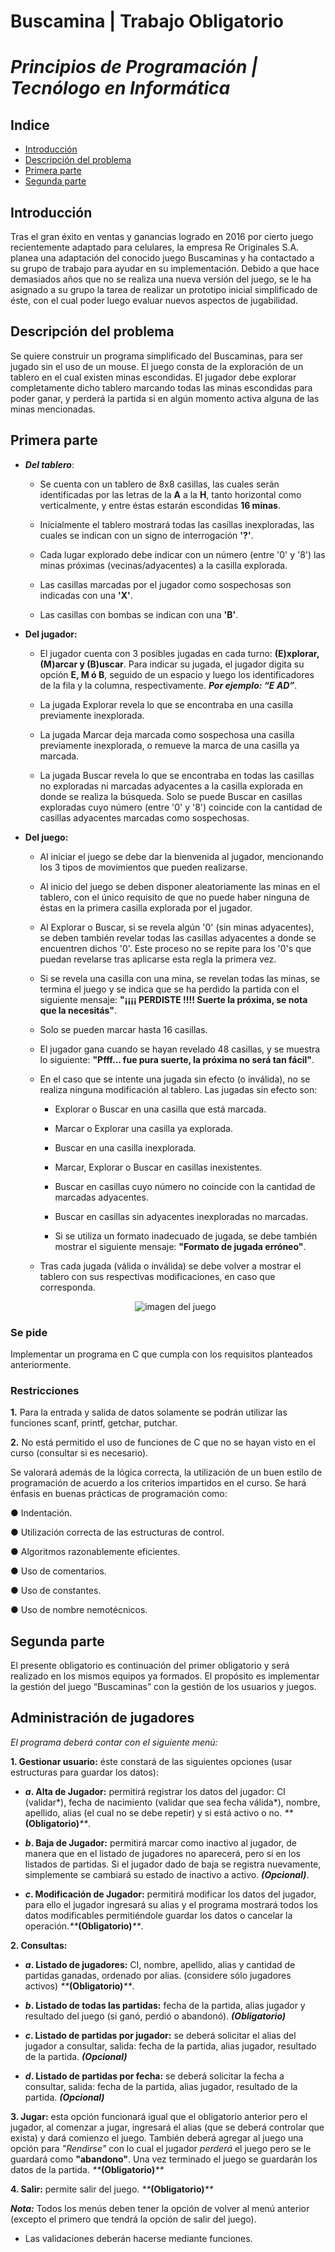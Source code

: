# Buscamina | Trabajo Obligatorio

# _Principios de Programación | Tecnólogo en Informática_

## Indice

-   [Introducción](#introduccion)
-   [Descripción del problema](#descripcion-del-problema)
-   [Primera parte](#primera-parte)
-   [Segunda parte](#segunda-parte)

## Introducción

Tras el gran éxito en ventas y ganancias logrado en 2016 por cierto juego recientemente
adaptado para celulares, la empresa Re Originales S.A. planea una adaptación del
conocido juego Buscaminas y ha contactado a su grupo de trabajo para ayudar en su
implementación.
Debido a que hace demasiados años que no se realiza una nueva versión del juego, se le
ha asignado a su grupo la tarea de realizar un prototipo inicial simplificado de éste, con
el cual poder luego evaluar nuevos aspectos de jugabilidad.

## Descripción del problema

Se quiere construir un programa simplificado del Buscaminas, para ser jugado sin el uso
de un mouse.
El juego consta de la exploración de un tablero en el cual existen minas escondidas.
El jugador debe explorar completamente dicho tablero marcando todas las minas
escondidas para poder ganar, y perderá la partida si en algún momento activa alguna de
las minas mencionadas.

## Primera parte

-   **_Del tablero_**:

    -   Se cuenta con un tablero de 8x8 casillas, las cuales serán identificadas por las
        letras de la **A** a la **H**, tanto horizontal como verticalmente, y entre éstas estarán
        escondidas **16 minas**.

    -   Inicialmente el tablero mostrará todas las casillas inexploradas, las cuales se
        indican con un signo de interrogación **'?'**.

    -   Cada lugar explorado debe indicar con un número (entre '0' y '8') las minas
        próximas (vecinas/adyacentes) a la casilla explorada.

    -   Las casillas marcadas por el jugador como sospechosas son indicadas con una **'X'**.

    -   Las casillas con bombas se indican con una **'B'**.

-   **Del jugador:**

    -   El jugador cuenta con 3 posibles jugadas en cada turno: **(E)xplorar, (M)arcar y (B)uscar**. Para indicar su jugada, el jugador digita su opción **E, M ó B**, seguido de un espacio y luego los identificadores de la fila y la columna, respectivamente. _**Por ejemplo: “E AD”**_.

    -   La jugada Explorar revela lo que se encontraba en una casilla previamente
        inexplorada.

    -   La jugada Marcar deja marcada como sospechosa una casilla previamente inexplorada, o remueve la marca de una casilla ya marcada.

    -   La jugada Buscar revela lo que se encontraba en todas las casillas no exploradas
        ni marcadas adyacentes a la casilla explorada en donde se realiza la búsqueda.
        Solo se puede Buscar en casillas exploradas cuyo número (entre '0' y '8') coincide con la cantidad de casillas adyacentes marcadas como sospechosas.

-   **Del juego:**

    -   Al iniciar el juego se debe dar la bienvenida al jugador, mencionando los 3 tipos de movimientos que pueden realizarse.

    -   Al inicio del juego se deben disponer aleatoriamente las minas en el tablero, con el único requisito de que no puede haber ninguna de éstas en la primera casilla explorada por el jugador.

    -   Al Explorar o Buscar, si se revela algún '0' (sin minas adyacentes), se deben también revelar todas las casillas adyacentes a donde se encuentren dichos '0'. Este proceso no se repite para los '0's que puedan revelarse tras aplicarse esta regla la primera vez.

    -   Si se revela una casilla con una mina, se revelan todas las minas, se termina el juego y se indica que se ha perdido la partida con el siguiente mensaje: **"¡¡¡¡ PERDISTE !!!! Suerte la próxima, se nota que la necesitás"**.

    -   Solo se pueden marcar hasta 16 casillas.

    -   El jugador gana cuando se hayan revelado 48 casillas, y se muestra lo siguiente: **"Pfff… fue pura suerte, la próxima no será tan fácil"**.

    -   En el caso que se intente una jugada sin efecto (o inválida), no se realiza ninguna modificación al tablero. Las jugadas sin efecto son:

        -   Explorar o Buscar en una casilla que está marcada.
        -   Marcar o Explorar una casilla ya explorada.
        -   Buscar en una casilla inexplorada.

        -   Marcar, Explorar o Buscar en casillas inexistentes.

        -   Buscar en casillas cuyo número no coincide con la cantidad de marcadas adyacentes.

        -   Buscar en casillas sin adyacentes inexploradas no marcadas.

        -   Si se utiliza un formato inadecuado de jugada, se debe también mostrar el siguiente mensaje: **"Formato de jugada erróneo"**.

    -   Tras cada jugada (válida o inválida) se debe volver a mostrar el tablero con sus respectivas modificaciones, en caso que corresponda.

    <div align="center">
    <img src='image.png' alt='imagen del juego' />
    </div>

### Se pide

Implementar un programa en C que cumpla con los requisitos planteados anteriormente.

### Restricciones

**1.** Para la entrada y salida de datos solamente se podrán utilizar las funciones scanf, printf, getchar, putchar.

**2.** No está permitido el uso de funciones de C que no se hayan visto en el curso (consultar si es necesario).

Se valorará además de la lógica correcta, la utilización de un buen estilo de
programación de acuerdo a los criterios impartidos en el curso. Se hará énfasis en
buenas prácticas de programación como:

● Indentación.

● Utilización correcta de las estructuras de control.

● Algoritmos razonablemente eficientes.

● Uso de comentarios.

● Uso de constantes.

● Uso de nombre nemotécnicos.

## Segunda parte

El presente obligatorio es continuación del primer obligatorio y será realizado en los
mismos equipos ya formados.
El propósito es implementar la gestión del juego “Buscaminas” con la gestión de los
usuarios y juegos.

## Administración de jugadores

_El programa deberá contar con el siguiente menú:_

**1. Gestionar usuario:** éste constará de las siguientes opciones (usar estructuras para guardar los datos):

-   **_a_. Alta de Jugador:** permitirá registrar los datos del jugador: CI (validar*), fecha de nacimiento (validar que sea fecha válida*), nombre, apellido, alias (el cual no se debe repetir) y si está activo o no. _\*\*_**(Obligatorio)**_\*\*_.

-   **_b_. Baja de Jugador:** permitirá marcar como inactivo al jugador, de manera que
    en el listado de jugadores no aparecerá, pero sí en los listados de partidas. Si el jugador dado de baja se registra nuevamente, simplemente se cambiará su estado de inactivo a activo. _**(Opcional)**_.

-   **_c_. Modificación de Jugador:** permitirá modificar los datos del jugador, para
    ello el jugador ingresará su alias y el programa mostrará todos los datos modificables permitiéndole guardar los datos o cancelar la operación._\*\*_**(Obligatorio)**_\*\*_.

**2. Consultas:**

-   **_a_. Listado de jugadores:** CI, nombre, apellido, alias y cantidad de partidas ganadas, ordenado por alias. (considere sólo jugadores activos) _\*\*_**(Obligatorio)**_\*\*_.

-   **_b_. Listado de todas las partidas:** fecha de la partida, alias jugador y resultado del juego (si ganó, perdió o abandonó). _**(Obligatorio)**_

-   **_c_. Listado de partidas por jugador:** se deberá solicitar el alias del jugador a consultar, salida: fecha de la partida, alias jugador, resultado de la partida. _**(Opcional)**_

-   **_d_. Listado de partidas por fecha:** se deberá solicitar la fecha a consultar, salida: fecha de la partida, alias jugador, resultado de la partida. _**(Opcional)**_

**3. Jugar:** esta opción funcionará igual que el obligatorio anterior pero el jugador, al comenzar a jugar, ingresará el alias (que se deberá controlar que exista) y dará comienzo el juego. También deberá agregar al juego una opción para _"Rendirse"_ con lo cual el jugador _perderá_ el juego pero se le guardará como **"abandono"**. Una vez terminado el juego se guardarán los datos de la partida. _\*\*_**(Obligatorio)**_\*\*_

**4. Salir:** permite salir del juego. _\*\*_**(Obligatorio)**_\*\*_

_**Nota:**_
Todos los menús deben tener la opción de volver al menú anterior (excepto el primero
que tendrá la opción de salir del juego).

-   Las validaciones deberán hacerse mediante funciones.
